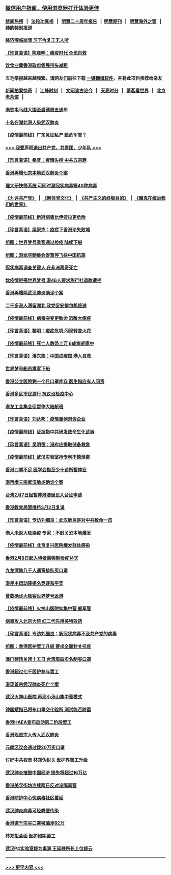 ### [微信用户指南，使用浏览器打开体验更佳](https://github.com/gfw-breaker/banned-news1/blob/master/indexes/wechat-guide.md?t=0)
#### [禁闻热榜](热点新闻.md?t=0)  &nbsp;&nbsp;|&nbsp;&nbsp; [法轮功真相](https://github.com/gfw-breaker/truth/blob/master/README.md?t=0) &nbsp;&nbsp;|&nbsp;&nbsp; [明慧二十周年报告](https://github.com/gfw-breaker/mh-reports/blob/master/README.md?t=0) &nbsp;&nbsp;|&nbsp;&nbsp;[明慧期刊](https://github.com/gfw-breaker/mh-qikan) &nbsp;&nbsp;|&nbsp;&nbsp; [明慧海外之窗](https://github.com/gfw-breaker/mh-news/blob/master/README.md?t=0) &nbsp;&nbsp;|&nbsp;&nbsp; [神韵特别报道](https://github.com/gfw-breaker/mh-news/blob/master/shenyun.md?t=0)
#### [经济濒临崩溃 习下令复工无人听](../pages/nsc415/n11867269.md?t=02140633) 
#### [【珍言真语】陈竟明：瘟疫时代 全民自救](../pages/nsc415/n11866765.md?t=02140633) 
#### [饮食业冀香港政府领展带头减租](../pages/nsc415/n11864876.md?t=02140633) 
#### 五毛举报越来越频繁，请网友们前往下载 [一键翻墙软件](https://github.com/gfw-breaker/ssr-accounts)，并将此项目推荐给亲友
#### [新闻拍案惊奇](https://github.com/gfw-breaker/banned-news1/blob/master/pages/link4.md) &nbsp;&nbsp;|&nbsp;&nbsp; [江峰时刻](https://github.com/gfw-breaker/banned-news1/blob/master/pages/link4.md) &nbsp;&nbsp;|&nbsp;&nbsp; [文昭谈古论今](https://github.com/gfw-breaker/banned-news1/blob/master/pages/link4.md) &nbsp;&nbsp;|&nbsp;&nbsp; [天亮时分](https://github.com/gfw-breaker/banned-news1/blob/master/pages/link4.md) &nbsp;&nbsp;|&nbsp;&nbsp; [萧茗看世界](https://github.com/gfw-breaker/banned-news1/blob/master/pages/link4.md) &nbsp;&nbsp;|&nbsp;&nbsp; [北京老茶馆](https://github.com/gfw-breaker/banned-news1/blob/master/pages/link4.md) &nbsp;&nbsp;|&nbsp;&nbsp; 
#### [港铁屯马线大围至启德周五通车](../pages/nsc415/n11864842.md?t=02140633) 
#### [十名在湖北港人染武汉肺炎](../pages/nsc415/n11864807.md?t=02140633) 
#### [【疫情最前线】广东急征私产 趁危军管？](../pages/nsc415/n11864205.md?t=02140633) 
#### [>>> 我要声明退出共产党、共青团、少年队 <<<](https://github.com/begood0513/goodnews/blob/master/quit/letter.md) 
#### [【珍言真语】桑普：疫情失控 中共五宗罪](../pages/nsc415/n11864157.md?t=02140633) 
#### [香港再增七宗本地武汉肺炎个案](../pages/nsc415/n11862405.md?t=02140633) 
#### [理大研快筛系统 可同时测冠状病毒等40种病毒](../pages/nsc415/n11862376.md?t=02140633) 
#### [《九评共产党》](https://github.com/begood0513/9ping.md/blob/master/README.md) &nbsp;|&nbsp; [《解体党文化》](../../../../jtdwh.md/blob/master/README.md)  &nbsp;|&nbsp; [《共产主义的终极目的》](../../../../gczydzjmd.md/blob/master/README.md) &nbsp;|&nbsp; [《魔鬼在统治我们的世界》](../../../../mgztzwmdsj.md/blob/master/README.md) 
#### [【疫情最前线】新冠病毒比伊波拉更危险](../pages/nsc415/n11862199.md?t=02140633) 
#### [【珍言真语】梁家杰：疫症下香港沦失败城](../pages/nsc415/n11861588.md?t=02140633) 
#### [组图：世界梦号乘客通过检疫 陆续下船](../pages/nsc415/n11858302.md?t=02140633) 
#### [组图：港龙空勤集会促暂停飞往中国航班](../pages/nsc415/n11858190.md?t=02140633) 
#### [冠状病毒调查关键人 在非洲离奇死亡](../pages/nsc415/n11859798.md?t=02140633) 
#### [忧疫情拒搭世界梦号 港46人要求旅行社退款遭拒](../pages/nsc415/n11859849.md?t=02140633) 
#### [香港再增两武汉肺炎确诊个案](../pages/nsc415/n11859833.md?t=02140633) 
#### [二千多港人滞留湖北 政党促安排包机接送](../pages/nsc415/n11859831.md?t=02140633) 
#### [【疫情最前线】病毒突变更致命 恐酿大瘟疫](../pages/nsc415/n11859604.md?t=02140633) 
#### [【珍言真语】黎明：疫症危机 闪现转变火花](../pages/nsc415/n11859199.md?t=02140633) 
#### [【疫情最前线】死亡人数恐上万 6成病逝家中](../pages/nsc415/n11856687.md?t=02140633) 
#### [【珍言真语】潘东凯：中国成疫国 港人自救](../pages/nsc415/n11856962.md?t=02140633) 
#### [世界梦号船员乘客下船](../pages/nsc415/n11856883.md?t=02140633) 
#### [香港公立医院剩一个月口罩库存 医生指应有人问责](../pages/nsc415/n11856875.md?t=02140633) 
#### [香港多区市民游行 抗议设检疫中心](../pages/nsc415/n11856866.md?t=02140633) 
#### [港龙工会集会促暂停大陆航班](../pages/nsc415/n11856840.md?t=02140633) 
#### [【珍言真语】刘达邦：疫情重创港资企业](../pages/nsc415/n11854274.md?t=02140633) 
#### [【疫情最前线】证据指中共研发致命生化武器](../pages/nsc415/n11853087.md?t=02140633) 
#### [【珍言真语】吴明德：港府应提取储备救急](../pages/nsc415/n11852734.md?t=02140633) 
#### [【疫情最前线】武汉实验室抢专利不慎泄密](../pages/nsc415/n11850310.md?t=02140633) 
#### [香港口罩不足 医学会指至少十诊所暂停业](../pages/nsc415/n11850301.md?t=02140633) 
#### [港再增三宗武汉肺炎确诊个案](../pages/nsc415/n11850328.md?t=02140633) 
#### [台湾2月7日起暂停港澳居民入台证申请](../pages/nsc415/n11850304.md?t=02140633) 
#### [香港教育局暂维持3月2日复课](../pages/nsc415/n11850260.md?t=02140633) 
#### [【珍言真语】专访刘细良：武汉肺炎是对中共致命一击](../pages/nsc415/n11849934.md?t=02140633) 
#### [港人未返大陆染疫 专家：不封关恐本地爆发](../pages/nsc415/n11848021.md?t=02140633) 
#### [【疫情最前线】北京复兴医院爆发群体感染](../pages/nsc415/n11847626.md?t=02140633) 
#### [香港2月8日起入境者需强制检疫14天](../pages/nsc415/n11847658.md?t=02140633) 
#### [九龙湾逾八千人通宵排队买口罩](../pages/nsc415/n11847647.md?t=02140633) 
#### [港民主运动获提名竞逐和平奖](../pages/nsc415/n11847633.md?t=02140633) 
#### [曾载确诊大陆客世界梦号返港](../pages/nsc415/n11847608.md?t=02140633) 
#### [【疫情最前线】火神山医院如集中营 被军管](../pages/nsc415/n11847524.md?t=02140633) 
#### [病毒攻入北京大院 红二代先用美特效药](../pages/nsc415/n11847427.md?t=02140633) 
#### [【珍言真语】专访刘细良：新冠状病毒不及共产党的病毒](../pages/nsc415/n11847164.md?t=02140633) 
#### [组图：香港医护罢工升级 要求全面封关抗疫](../pages/nsc415/n11844107.md?t=02140633) 
#### [澳门赌场关闭十五日 台湾周四实名制买口罩](../pages/nsc415/n11845083.md?t=02140633) 
#### [香港超过七千医护参与罢工](../pages/nsc415/n11845051.md?t=02140633) 
#### [港现首宗武汉肺炎死亡个案](../pages/nsc415/n11844998.md?t=02140633) 
#### [武汉火神山医院 再现小汤山集中营模式](../pages/nsc415/n11844763.md?t=02140633) 
#### [钟国斌指已将布口罩交化验所 测试能否防菌](../pages/nsc415/n11842783.md?t=02140633) 
#### [香港HAEA宣布启动第二阶段罢工](../pages/nsc415/n11842723.md?t=02140633) 
#### [香港现首宗人传人武汉肺炎](../pages/nsc415/n11842766.md?t=02140633) 
#### [元朗区议会通过拨20万买口罩](../pages/nsc415/n11842754.md?t=02140633) 
#### [讨好中共权贵 林郑伪封关 医护界罢工升级](../pages/nsc415/n11842359.md?t=02140633) 
#### [武汉肺炎摧毁中国经济 损失将超过16万亿](../pages/nsc415/n11839723.md?t=02140633) 
#### [香港美孚街坊连续两日反对设隔离营](../pages/nsc415/n11839962.md?t=02140633) 
#### [香港防护中心忧病毒社区蔓延](../pages/nsc415/n11839933.md?t=02140633) 
#### [武汉肺炎病毒可经粪便传染](../pages/nsc415/n11839939.md?t=02140633) 
#### [香港逾千宗买口罩被骗涉82万](../pages/nsc415/n11839914.md?t=02140633) 
#### [林郑拒会面 医护如期罢工](../pages/nsc415/n11839892.md?t=02140633) 
#### [武汉P4实验室疑为毒源 王延轶所长上位疑云](../pages/nsc415/n11835543.md?t=02140633) 

----
#### [ >>> 更早内容 <<< ](../indexes/nsc415-earlier.md)
